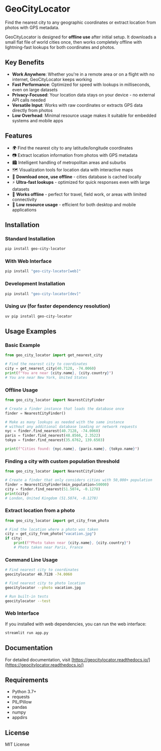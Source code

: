 # GeoCityLocator

Find the nearest city to any geographic coordinates or extract location from photos with GPS metadata.

GeoCityLocator is designed for **offline use** after initial setup. It downloads a small flat file of world cities  once, then works completely offline with lightning-fast lookups for both coordinates and photos.

## Key Benefits

- **Work Anywhere**: Whether you're in a remote area or on a flight with no internet, GeoCityLocator keeps working
- **Fast Performance**: Optimized for speed with lookups in milliseconds, even on large datasets
- **Privacy-Focused**: Your location data stays on your device - no external API calls needed
- **Versatile Input**: Works with raw coordinates or extracts GPS data directly from photos
- **Low Overhead**: Minimal resource usage makes it suitable for embedded systems and mobile apps

## Features

- 🌍 Find the nearest city to any latitude/longitude coordinates
- 📷 Extract location information from photos with GPS metadata
- 🏙️ Intelligent handling of metropolitan areas and suburbs
- 🗺️ Visualization tools for location data with interactive maps
- 💾 **Download once, use offline** - cities database is cached locally
- ⚡ **Ultra-fast lookups** - optimized for quick responses even with large datasets
- 🔄 **Works offline** - perfect for travel, field work, or areas with limited connectivity
- 📱 **Low resource usage** - efficient for both desktop and mobile applications

## Installation

### Standard Installation

```bash
pip install geo-city-locator
```

### With Web Interface

```bash
pip install "geo-city-locator[web]"
```

### Development Installation 

```bash
pip install "geo-city-locator[dev]"
```

### Using uv (for faster dependency resolution)

```bash
uv pip install geo-city-locator
```

## Usage Examples

### Basic Example

```python
from geo_city_locator import get_nearest_city

# Find the nearest city to coordinates
city = get_nearest_city(40.7128, -74.0060)
print(f"You are near {city.name}, {city.country}")
# You are near New York, United States
```

### Offline Usage

```python
from geo_city_locator import NearestCityFinder

# Create a finder instance that loads the database once
finder = NearestCityFinder()

# Make as many lookups as needed with the same instance
# without any additional database loading or network requests
nyc = finder.find_nearest(40.7128, -74.0060)
paris = finder.find_nearest(48.8566, 2.3522)
tokyo = finder.find_nearest(35.6762, 139.6503)

print(f"Cities found: {nyc.name}, {paris.name}, {tokyo.name}")
```

### Finding a city with custom population threshold

```python
from geo_city_locator import NearestCityFinder

# Create a finder that only considers cities with 50,000+ population
finder = NearestCityFinder(min_population=50000)
city = finder.find_nearest(51.5074, -0.1278)
print(city)
# London, United Kingdom (51.5074, -0.1278)
```

### Extract location from a photo

```python
from geo_city_locator import get_city_from_photo

# Find the location where a photo was taken
city = get_city_from_photo("vacation.jpg")
if city:
    print(f"Photo taken near {city.name}, {city.country}")
    # Photo taken near Paris, France
```

### Command Line Usage

```bash
# Find nearest city to coordinates
geocitylocator 40.7128 -74.0060

# Find nearest city to photo location
geocitylocator --photo vacation.jpg

# Run built-in tests
geocitylocator --test
```

### Web Interface

If you installed with web dependencies, you can run the web interface:

```bash
streamlit run app.py
```

## Documentation

For detailed documentation, visit [https://geocitylocator.readthedocs.io/](https://geocitylocator.readthedocs.io/)

## Requirements

- Python 3.7+
- requests
- PIL/Pillow 
- pandas
- numpy
- appdirs

## License

MIT License
